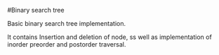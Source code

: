 #Binary search tree

Basic binary search tree implementation.

It contains Insertion and deletion of node, ss well as implementation of inorder preorder and postorder traversal.

